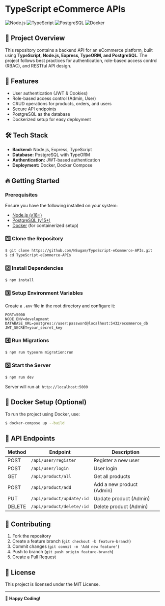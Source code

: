 # TypeScript eCommerce APIs

![Node.js](https://img.shields.io/badge/Node.js-18.x-brightgreen)
![TypeScript](https://img.shields.io/badge/TypeScript-5.x-blue)
![PostgreSQL](https://img.shields.io/badge/PostgreSQL-15.x-yellow)
![Docker](https://img.shields.io/badge/Docker-Enabled-blue)

## 📌 Project Overview
This repository contains a backend API for an eCommerce platform, built using **TypeScript, Node.js, Express, TypeORM, and PostgreSQL**. The project follows best practices for authentication, role-based access control (RBAC), and RESTful API design.

## 🚀 Features
- User authentication (JWT & Cookies)
- Role-based access control (Admin, User)
- CRUD operations for products, orders, and users
- Secure API endpoints
- PostgreSQL as the database
- Dockerized setup for easy deployment

## 🛠️ Tech Stack
- **Backend:** Node.js, Express, TypeScript
- **Database:** PostgreSQL with TypeORM
- **Authentication:** JWT-based authentication
- **Deployment:** Docker, Docker Compose

## 🔥 Getting Started

### Prerequisites
Ensure you have the following installed on your system:
- [Node.js (v18+)](https://nodejs.org/en/)
- [PostgreSQL (v15+)](https://www.postgresql.org/)
- [Docker](https://www.docker.com/) (for containerized setup)

### 1️⃣ Clone the Repository
```sh
$ git clone https://github.com/NSugam/TypeScript-eCommerce-APIs.git
$ cd TypeScript-eCommerce-APIs
```

### 2️⃣ Install Dependencies
```sh
$ npm install
```

### 3️⃣ Setup Environment Variables
Create a `.env` file in the root directory and configure it:
```env
PORT=5000
NODE_ENV=development
DATABASE_URL=postgres://user:password@localhost:5432/ecommerce_db
JWT_SECRET=your_secret_key
```

### 4️⃣ Run Migrations
```sh
$ npm run typeorm migration:run
```

### 5️⃣ Start the Server
```sh
$ npm run dev
```
Server will run at: `http://localhost:5000`

## 🐳 Docker Setup (Optional)
To run the project using Docker, use:
```sh
$ docker-compose up --build
```

## 📖 API Endpoints
| Method | Endpoint           | Description |
|--------|-------------------|-------------|
| POST   | `/api/user/register` | Register a new user |
| POST   | `/api/user/login` | User login |
| GET    | `/api/product/all` | Get all products |
| POST   | `/api/product/add` | Add a new product (Admin) |
| PUT    | `/api/product/update/:id` | Update product (Admin) |
| DELETE | `/api/product/delete/:id` | Delete product (Admin) |

## 👥 Contributing
1. Fork the repository
2. Create a feature branch (`git checkout -b feature-branch`)
3. Commit changes (`git commit -m 'Add new feature'`)
4. Push to branch (`git push origin feature-branch`)
5. Create a Pull Request

## 📝 License
This project is licensed under the MIT License.

---

🚀 **Happy Coding!**

